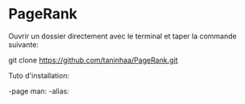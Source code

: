 # PageRank

Ouvrir un dossier directement avec le terminal et taper la commande suivante:

git clone https://github.com/taninhaa/PageRank.git

Tuto d'installation:

-page man:
-alias:
